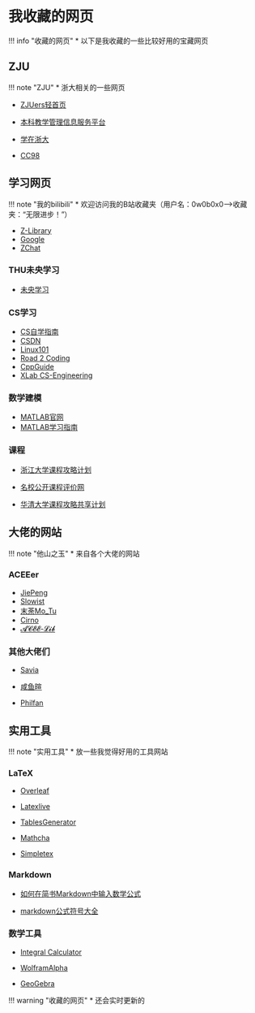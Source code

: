 # 我收藏的网页

!!! info "收藏的网页"
	* 以下是我收藏的一些比较好用的宝藏网页

## ZJU
!!! note "ZJU"
	* 浙大相关的一些网页

* [ZJUers轻首页](https://zjuers.com/)

* [本科教学管理信息服务平台](http://zdbk.zju.edu.cn/jwglxt/xtgl/login_slogin.html;jsessionid=BBC2BFA68530E3C670C7D8BA93F5B2F7)

* [学在浙大](https://course.zju.edu.cn/zh-cn/)

* [CC98](https://www.cc98.org/)

## 学习网页
!!! note "我的bilibili"
	* 欢迎访问我的B站收藏夹（用户名：0w0b0x0——>收藏夹：“无限进步！”）

* [Z-Library](https://zh.z-lib.gs/)
* [Google](https://www.google.com/)
* [ZChat](https://zchat.tech/login)

### THU未央学习

* [未央学习](https://weyoung-learn.github.io/)

### CS学习

* [CS自学指南](https://csdiy.wiki/)
* [CSDN](https://www.csdn.net/)
* [Linux101](https://101.lug.ustc.edu.cn/)
* [Road 2 Coding](https://www.r2coding.com/#/)
* [CppGuide](https://github.com/GrindGold/CppGuide)
* [XLab CS-Engineering](https://zjuxlab.github.io/cs-engineering/)

### 数学建模

* [MATLAB官网](https://ww2.mathworks.cn/help/matlab/index.html?s_tid=hc_panel)
* [MATLAB学习指南](https://github.com/101Hub/Matlab101)

### 课程

* [浙江大学课程攻略计划](https://github.com/QSCTech/zju-icicles)
* [名校公开课程评价网](https://conanhujinming.github.io/comments-for-awesome-courses/index.html)

* [华清大学课程攻略共享计划](https://in.closed.social:9443/pastExam/login/)

## 大佬的网站
!!! note "他山之玉"
	* 来自各个大佬的网站

### ACEEer

* [JiePeng](https://note.jiepeng.tech/Zju2-1/)
* [Slowist](https://slowist-lee.github.io/slowist-notebook/%E6%94%B6%E8%97%8F%E5%A4%B9/)
* [末荼Mo_Tu](https://chatter-barber-020.notion.site/40075ca669a9460d9c915b1e564c83c2?v=ea79d5524f6546eba94e3da5efb93f1e)
* [Cirno](https://cirnoware.github.io/)
* [𝓐𝓒𝓔𝓔-𝓛𝓲𝓫 ](http://lib.jiepeng.tech/)

### 其他大佬们
* [Savia](https://savia7582.github.io/Exterior/)

* [咸鱼暄](https://xuan-insr.github.io/)

* [Philfan](https://www.philfan.cn/)

## 实用工具

!!! note "实用工具"
	* 放一些我觉得好用的工具网站

### LaTeX

* [Overleaf](https://cn.overleaf.com/project)

* [Latexlive](https://www.latexlive.com/)

* [TablesGenerator](https://www.tablesgenerator.com/#)

* [Mathcha](https://www.mathcha.io/editor)

* [Simpletex](https://simpletex.cn/ai/latex_ocr)

### Markdown

* [如何在简书Markdown中输入数学公式 ](https://www.jianshu.com/p/67a27c9effc5/)

* [markdown公式符号大全](https://blog.csdn.net/konglongdanfo1/article/details/85204312)

### 数学工具

* [Integral Calculator ](https://www.integral-calculator.com/)

* [WolframAlpha](https://www.wolframalpha.com/)

* [GeoGebra](https://www.geogebra.org/calculator)


!!! warning "收藏的网页"
	* 还会实时更新的